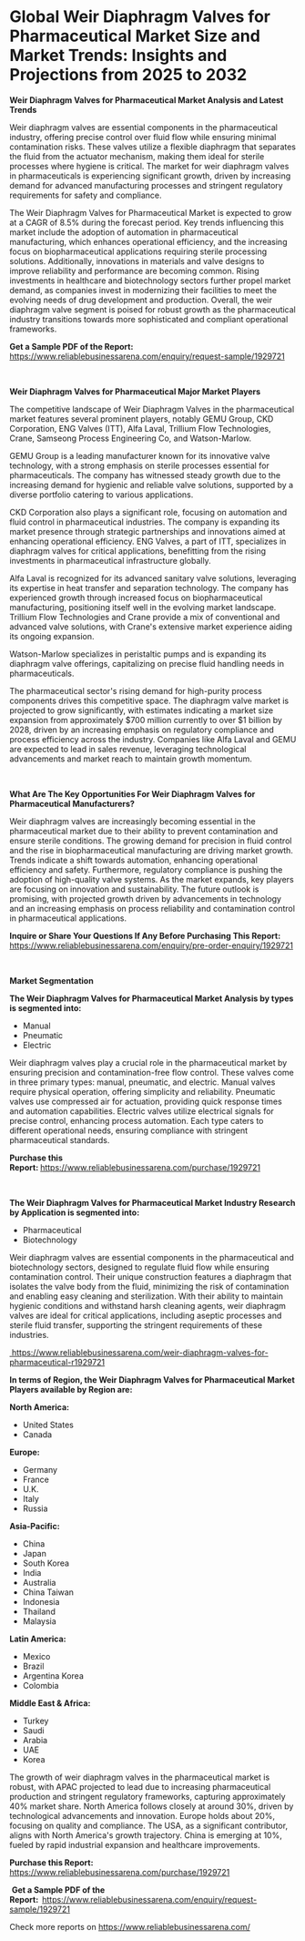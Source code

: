 <p><h1>Global Weir Diaphragm Valves for Pharmaceutical Market Size and Market Trends: Insights and Projections from 2025 to 2032</h1></p><p><strong>Weir Diaphragm Valves for Pharmaceutical Market Analysis and Latest Trends</strong></p>
<p><p>Weir diaphragm valves are essential components in the pharmaceutical industry, offering precise control over fluid flow while ensuring minimal contamination risks. These valves utilize a flexible diaphragm that separates the fluid from the actuator mechanism, making them ideal for sterile processes where hygiene is critical. The market for weir diaphragm valves in pharmaceuticals is experiencing significant growth, driven by increasing demand for advanced manufacturing processes and stringent regulatory requirements for safety and compliance.</p><p>The Weir Diaphragm Valves for Pharmaceutical Market is expected to grow at a CAGR of 8.5% during the forecast period. Key trends influencing this market include the adoption of automation in pharmaceutical manufacturing, which enhances operational efficiency, and the increasing focus on biopharmaceutical applications requiring sterile processing solutions. Additionally, innovations in materials and valve designs to improve reliability and performance are becoming common. Rising investments in healthcare and biotechnology sectors further propel market demand, as companies invest in modernizing their facilities to meet the evolving needs of drug development and production. Overall, the weir diaphragm valve segment is poised for robust growth as the pharmaceutical industry transitions towards more sophisticated and compliant operational frameworks.</p></p>
<p><strong>Get a Sample PDF of the Report:&nbsp;</strong> <a href="https://www.reliablebusinessarena.com/enquiry/request-sample/1929721?utm_campaign=1892&utm_medium=2&utm_source=Github&utm_content=ia&utm_term=16012025&utm_id=weir-diaphragm-valves-for-pharmaceutical">https://www.reliablebusinessarena.com/enquiry/request-sample/1929721</a></p>
<p>&nbsp;</p>
<p><strong>Weir Diaphragm Valves for Pharmaceutical Major Market Players</strong></p>
<p><p>The competitive landscape of Weir Diaphragm Valves in the pharmaceutical market features several prominent players, notably GEMU Group, CKD Corporation, ENG Valves (ITT), Alfa Laval, Trillium Flow Technologies, Crane, Samseong Process Engineering Co, and Watson-Marlow.</p><p>GEMU Group is a leading manufacturer known for its innovative valve technology, with a strong emphasis on sterile processes essential for pharmaceuticals. The company has witnessed steady growth due to the increasing demand for hygienic and reliable valve solutions, supported by a diverse portfolio catering to various applications.</p><p>CKD Corporation also plays a significant role, focusing on automation and fluid control in pharmaceutical industries. The company is expanding its market presence through strategic partnerships and innovations aimed at enhancing operational efficiency. ENG Valves, a part of ITT, specializes in diaphragm valves for critical applications, benefitting from the rising investments in pharmaceutical infrastructure globally.</p><p>Alfa Laval is recognized for its advanced sanitary valve solutions, leveraging its expertise in heat transfer and separation technology. The company has experienced growth through increased focus on biopharmaceutical manufacturing, positioning itself well in the evolving market landscape. Trillium Flow Technologies and Crane provide a mix of conventional and advanced valve solutions, with Crane's extensive market experience aiding its ongoing expansion.</p><p>Watson-Marlow specializes in peristaltic pumps and is expanding its diaphragm valve offerings, capitalizing on precise fluid handling needs in pharmaceuticals. </p><p>The pharmaceutical sector's rising demand for high-purity process components drives this competitive space. The diaphragm valve market is projected to grow significantly, with estimates indicating a market size expansion from approximately $700 million currently to over $1 billion by 2028, driven by an increasing emphasis on regulatory compliance and process efficiency across the industry. Companies like Alfa Laval and GEMU are expected to lead in sales revenue, leveraging technological advancements and market reach to maintain growth momentum.</p></p>
<p>&nbsp;</p>
<p><strong>What Are The Key Opportunities For Weir Diaphragm Valves for Pharmaceutical Manufacturers?</strong></p>
<p><p>Weir diaphragm valves are increasingly becoming essential in the pharmaceutical market due to their ability to prevent contamination and ensure sterile conditions. The growing demand for precision in fluid control and the rise in biopharmaceutical manufacturing are driving market growth. Trends indicate a shift towards automation, enhancing operational efficiency and safety. Furthermore, regulatory compliance is pushing the adoption of high-quality valve systems. As the market expands, key players are focusing on innovation and sustainability. The future outlook is promising, with projected growth driven by advancements in technology and an increasing emphasis on process reliability and contamination control in pharmaceutical applications.</p></p>
<p><strong>Inquire or Share Your Questions If Any Before Purchasing This Report:</strong> <a href="https://www.reliablebusinessarena.com/enquiry/pre-order-enquiry/1929721?utm_campaign=1892&utm_medium=2&utm_source=Github&utm_content=ia&utm_term=16012025&utm_id=weir-diaphragm-valves-for-pharmaceutical">https://www.reliablebusinessarena.com/enquiry/pre-order-enquiry/1929721</a></p>
<p>&nbsp;</p>
<p><strong>Market Segmentation</strong></p>
<p><strong>The Weir Diaphragm Valves for Pharmaceutical Market Analysis by types is segmented into:</strong></p>
<p><ul><li>Manual</li><li>Pneumatic</li><li>Electric</li></ul></p>
<p><p>Weir diaphragm valves play a crucial role in the pharmaceutical market by ensuring precision and contamination-free flow control. These valves come in three primary types: manual, pneumatic, and electric. Manual valves require physical operation, offering simplicity and reliability. Pneumatic valves use compressed air for actuation, providing quick response times and automation capabilities. Electric valves utilize electrical signals for precise control, enhancing process automation. Each type caters to different operational needs, ensuring compliance with stringent pharmaceutical standards.</p></p>
<p><strong>Purchase this Report:&nbsp;</strong><a href="https://www.reliablebusinessarena.com/purchase/1929721?utm_campaign=1892&utm_medium=2&utm_source=Github&utm_content=ia&utm_term=16012025&utm_id=weir-diaphragm-valves-for-pharmaceutical">https://www.reliablebusinessarena.com/purchase/1929721</a></p>
<p>&nbsp;</p>
<p><strong>The Weir Diaphragm Valves for Pharmaceutical Market Industry Research by Application is segmented into:</strong></p>
<p><ul><li>Pharmaceutical</li><li>Biotechnology</li></ul></p>
<p><p>Weir diaphragm valves are essential components in the pharmaceutical and biotechnology sectors, designed to regulate fluid flow while ensuring contamination control. Their unique construction features a diaphragm that isolates the valve body from the fluid, minimizing the risk of contamination and enabling easy cleaning and sterilization. With their ability to maintain hygienic conditions and withstand harsh cleaning agents, weir diaphragm valves are ideal for critical applications, including aseptic processes and sterile fluid transfer, supporting the stringent requirements of these industries.</p></p>
<p><a href="https://www.reliablebusinessarena.com/weir-diaphragm-valves-for-pharmaceutical-r1929721?utm_campaign=1892&utm_medium=2&utm_source=Github&utm_content=ia&utm_term=16012025&utm_id=weir-diaphragm-valves-for-pharmaceutical">&nbsp;https://www.reliablebusinessarena.com/weir-diaphragm-valves-for-pharmaceutical-r1929721</a></p>
<p><strong>In terms of Region, the Weir Diaphragm Valves for Pharmaceutical Market Players available by Region are:</strong></p>
<p>
    <p> <strong> North America: </strong>
        <ul>
            <li>United States</li>
            <li>Canada</li>
        </ul>
        </p> 
    <p> <strong> Europe: </strong>
        <ul>
            <li>Germany</li>
            <li>France</li>
            <li>U.K.</li>
            <li>Italy</li>
            <li>Russia</li>
        </ul>
        </p> 
    <p> <strong> Asia-Pacific: </strong>
        <ul>
            <li>China</li>
            <li>Japan</li>
            <li>South Korea</li>
            <li>India</li>
            <li>Australia</li>
            <li>China Taiwan</li>
            <li>Indonesia</li>
            <li>Thailand</li>
            <li>Malaysia</li>
        </ul>
        </p> 
    <p> <strong> Latin America: </strong>
        <ul>
            <li>Mexico</li>
            <li>Brazil</li>
            <li>Argentina Korea</li>
            <li>Colombia</li>
        </ul>
        </p> 
    <p> <strong> Middle East & Africa: </strong>
        <ul>
            <li>Turkey</li>
            <li>Saudi</li>
            <li>Arabia</li>
            <li>UAE</li>
            <li>Korea</li>
        </ul>
    </p>
    </p>
<p><p>The growth of weir diaphragm valves in the pharmaceutical market is robust, with APAC projected to lead due to increasing pharmaceutical production and stringent regulatory frameworks, capturing approximately 40% market share. North America follows closely at around 30%, driven by technological advancements and innovation. Europe holds about 20%, focusing on quality and compliance. The USA, as a significant contributor, aligns with North America's growth trajectory. China is emerging at 10%, fueled by rapid industrial expansion and healthcare improvements.</p></p>
<p><strong>Purchase this Report: </strong><a href="https://www.reliablebusinessarena.com/purchase/1929721?utm_campaign=1892&utm_medium=2&utm_source=Github&utm_content=ia&utm_term=16012025&utm_id=weir-diaphragm-valves-for-pharmaceutical">https://www.reliablebusinessarena.com/purchase/1929721</a></p>
<p>&nbsp;<strong>Get a Sample PDF of the Report:&nbsp;&nbsp;</strong><a href="https://www.reliablebusinessarena.com/enquiry/request-sample/1929721?utm_campaign=1892&utm_medium=2&utm_source=Github&utm_content=ia&utm_term=16012025&utm_id=weir-diaphragm-valves-for-pharmaceutical">https://www.reliablebusinessarena.com/enquiry/request-sample/1929721</a></p>
<p><strong></strong></p>
<p>Check more reports on <a href="https://www.reliablebusinessarena.com/?utm_campaign=1892&utm_medium=2&utm_source=Github&utm_content=ia&utm_term=16012025&utm_id=weir-diaphragm-valves-for-pharmaceutical">https://www.reliablebusinessarena.com/</a></p>